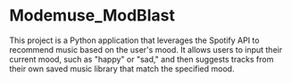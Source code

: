 # Modemuse_ModBlast
This project is a Python application that leverages the Spotify API to recommend music based on the user's mood. It allows users to input their current mood, such as "happy" or "sad," and then suggests tracks from their own saved music library that match the specified mood.
